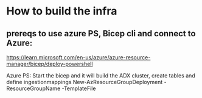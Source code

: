 # How to build the infra

## prereqs to use azure PS, Bicep cli and connect to Azure:
https://learn.microsoft.com/en-us/azure/azure-resource-manager/bicep/deploy-powershell

Azure PS:
Start the bicep and it will build the ADX cluster, create tables and define ingestionmappings
New-AzResourceGroupDeployment -ResourceGroupName <resource-group-name> -TemplateFile <path-to-bicep>
